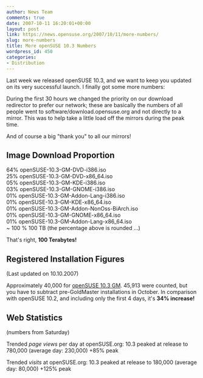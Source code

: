 ```yaml
---
author: News Team
comments: true
date: 2007-10-11 16:20:01+00:00
layout: post
link: https://news.opensuse.org/2007/10/11/more-numbers/
slug: more-numbers
title: More openSUSE 10.3 Numbers
wordpress_id: 450
categories:
- Distribution
---
```


Last week we released openSUSE 10.3, and we want to keep you updated on its very successful launch. I finally got some more numbers:

During the first 30 hours we changed the priority on our download redirector to prefer our network; these are basically the numbers of all people went to software/download.opensuse.org and not directly to a mirror. This was to help take a little load off the mirrors during the peak time.

And of course a big "thank you" to all our mirrors!

<!-- more -->



## Image Download Proportion



64% openSUSE-10.3-GM-DVD-i386.iso  
25% openSUSE-10.3-GM-DVD-x86_64.iso  
05% openSUSE-10.3-GM-KDE-i386.iso  
03% openSUSE-10.3-GM-GNOME-i386.iso  
01% openSUSE-10.3-GM-Addon-Lang-i386.iso  
01% openSUSE-10.3-GM-KDE-x86_64.iso  
01% openSUSE-10.3-GM-Addon-NonOss-BiArch.iso  
01% openSUSE-10.3-GM-GNOME-x86_64.iso  
01% openSUSE-10.3-GM-Addon-Lang-x86_64.iso  
~ 100 % 100 TB (the percentage above is rounded ...)

That's right, **100 Terabytes!**



## Registered Installation Figures


(Last updated on 10.10.2007)

Approximately 40,000 for [openSUSE 10.3 GM](//news.opensuse.org/?p=400). 45,913 were counted, but you have to subtract pre-GoldMaster installations in October. In comparison with openSUSE 10.2, and including only the first 4 days, it's **34% increase!**



## Web Statistics


(numbers from Saturday)

Trended _page views_ per day at openSUSE.org:
10.3 peaked at release to 780,000 (average day: 230,000) +85% peak

Trended _visits_ at openSUSE.org:
10.3 peaked at release to 180,000 (average day: 80,000) +125% peak

